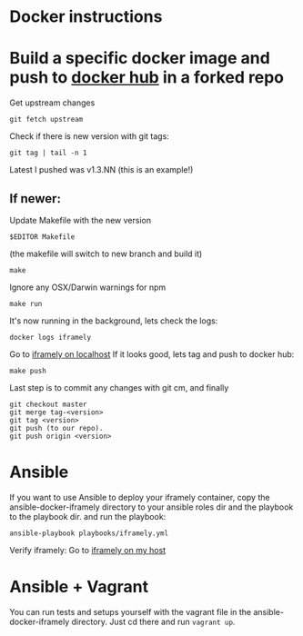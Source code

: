 # Docker instructions

# Build a specific docker image and push to [docker hub](https://hub.docker.com) in a forked repo

Get upstream changes

    git fetch upstream

Check if there is new version with git tags: 

    git tag | tail -n 1

Latest I pushed was v1.3.NN (this is an example!)

## If newer:

Update Makefile with the new version

    $EDITOR Makefile

(the makefile will switch to new branch and build it)

    make

Ignore any OSX/Darwin warnings for npm 

    make run

It's now running in the background, lets check the logs:

    docker logs iframely

Go to [iframely on localhost](http://localhost:8061/debug) 
If it looks good, lets tag and push to docker hub:

    make push

Last step is to commit any changes with git cm, and finally

    git checkout master
    git merge tag-<version>
    git tag <version>
    git push (to our repo).
    git push origin <version>

# Ansible

If you want to use Ansible to deploy your iframely container, copy the ansible-docker-iframely directory to 
your ansible roles dir and the playbook to the playbook dir. and run the playbook:

```
ansible-playbook playbooks/iframely.yml 
```

Verify iframely:
Go to [iframely on my host](https://<hostname.example.com>/iframely?uri=https%3A%2F%2Fsoundcloud.com%2Fsysoparna)

# Ansible + Vagrant

You can run tests and setups yourself with the vagrant file in the ansible-docker-iframely directory. Just cd
there and run `vagrant up`.

